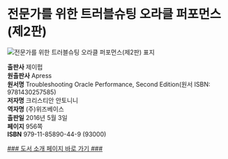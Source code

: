   
# 전문가를 위한 트러블슈팅 오라클 퍼포먼스(제2판)
  
 ![전문가를 위한 트러블슈팅 오라클 퍼포먼스(제2판) 표지](http://image.yes24.com/momo/TopCate764/MidCate002/76310848.jpg)
  
**출판사** 제이펍  
**원출판사** Apress  
**원서명** Troubleshooting Oracle Performance, Second Edition(원서 ISBN: 9781430257585)  
**저자명** 크리스티안 안토니니  
**역자명** (주)위즈베이스  
**출판일** 2016년 5월 3일  
**페이지** 956쪽  
**ISBN** 979-11-85890-44-9 (93000)  

[### 도서 소개 페이지 바로 가기 ###](http://jpub.tistory.com/571)  


